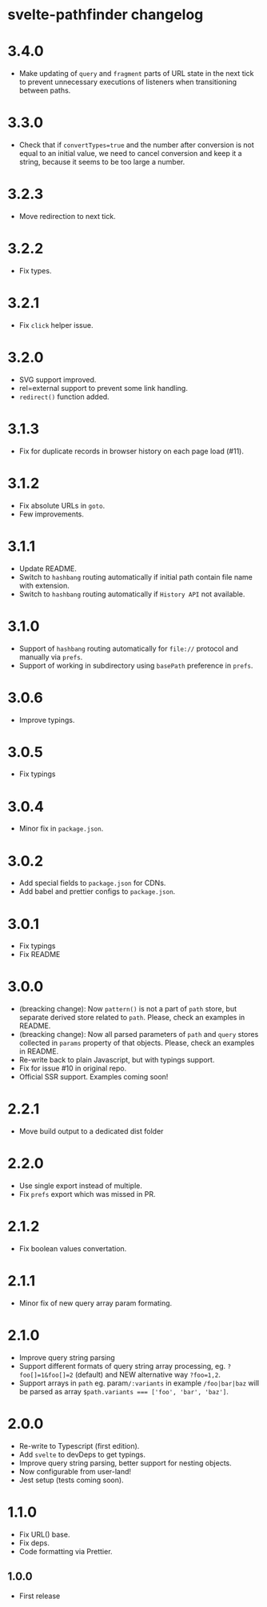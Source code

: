 # svelte-pathfinder changelog

# 3.4.0
* Make updating of `query` and `fragment` parts of URL state in the next tick to prevent unnecessary executions of listeners when transitioning between paths.

# 3.3.0
* Check that if `convertTypes=true` and the number after conversion is not equal to an initial value, we need to cancel conversion and keep it a string, because it seems to be too large a number.

# 3.2.3
* Move redirection to next tick.

# 3.2.2
* Fix types.

# 3.2.1
* Fix `click` helper issue.

# 3.2.0
* SVG support improved.
* rel=external support to prevent some link handling.
* `redirect()` function added. 

# 3.1.3
* Fix for duplicate records in browser history on each page load (#11).

# 3.1.2
* Fix absolute URLs in `goto`.
* Few improvements.

# 3.1.1
* Update README.
* Switch to `hashbang` routing automatically if initial path contain file name with extension.
* Switch to `hashbang` routing automatically if `History API` not available.

# 3.1.0
* Support of `hashbang` routing automatically for `file://` protocol and manually via `prefs`.
* Support of working in subdirectory using `basePath` preference in `prefs`.

# 3.0.6
* Improve typings.

# 3.0.5
* Fix typings

# 3.0.4
* Minor fix in `package.json`.

# 3.0.2
* Add special fields to `package.json` for CDNs.
* Add babel and prettier configs to `package.json`.

# 3.0.1

* Fix typings
* Fix README

# 3.0.0

* (breacking change): Now `pattern()` is not a part of `path` store, but separate derived store related to `path`. Please, check an examples in README.
* (breacking change): Now all parsed parameters of `path` and `query` stores collected in `params` property of that objects. Please, check an examples in README.
* Re-write back to plain Javascript, but with typings support.
* Fix for issue #10 in original repo.
* Official SSR support. Examples coming soon!


# 2.2.1

* Move build output to a dedicated dist folder

# 2.2.0

* Use single export instead of multiple.
* Fix `prefs` export which was missed in PR.

# 2.1.2

* Fix boolean values convertation.

# 2.1.1

* Minor fix of new query array param formating.

# 2.1.0

* Improve query string parsing
* Support different formats of query string array processing, eg. `?foo[]=1&foo[]=2` (default) and NEW alternative way `?foo=1,2`.
* Support arrays in `path` eg. param`/:variants` in example `/foo|bar|baz` will be parsed as array `$path.variants === ['foo', 'bar', 'baz']`.

# 2.0.0

* Re-write to Typescript (first edition).
* Add `svelte` to devDeps to get typings.
* Improve query string parsing, better support for nesting objects.
* Now configurable from user-land!
* Jest setup (tests coming soon).

# 1.1.0

* Fix URL() base.
* Fix deps.
* Code formatting via Prettier.

## 1.0.0

* First release
